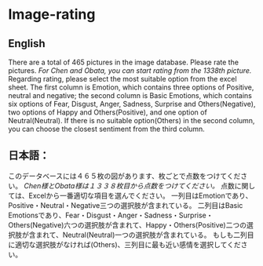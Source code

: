 # Image-rating
## English
There are a total of 465 pictures in the image database. Please rate the pictures. 
*For Chen and Obata, you can start rating from the 1338th picture.*
Regarding rating, please select the most suitable option from the excel sheet. 
The first column is Emotion, which contains three options of Positive, neutral and negative; the second column is Basic Emotions, which contains six options of Fear, Disgust, Anger, Sadness, Surprise and Others(Negative), two options of Happy and Others(Positive), and one option of Neutral(Neutral). 
If there is no suitable option(Others) in the second column, you can choose the closest sentiment from the third column.
  
## 日本語：
このデータベースには４６５枚の図があります、枚ごとで点数をつけてください。
*Chen様とObata様は１３３８枚目から点数をつけてください。*
点数に関しては、Excelから一番適切な項目を選んでください。
一列目はEmotionであり、Positive・Neutral・Negative三つの選択肢が含まれている。
二列目はBasic Emotionsであり、Fear・Disgust・Anger・Sadness・Surprise・Others(Negative)六つの選択肢が含まれて、Happy・Others(Positive)二つの選択肢が含まれて、Neutral(Neutral)一つの選択肢が含まれている。
もしも二列目に適切な選択肢がなければ(Others)、三列目に最も近い感情を選択してください。
